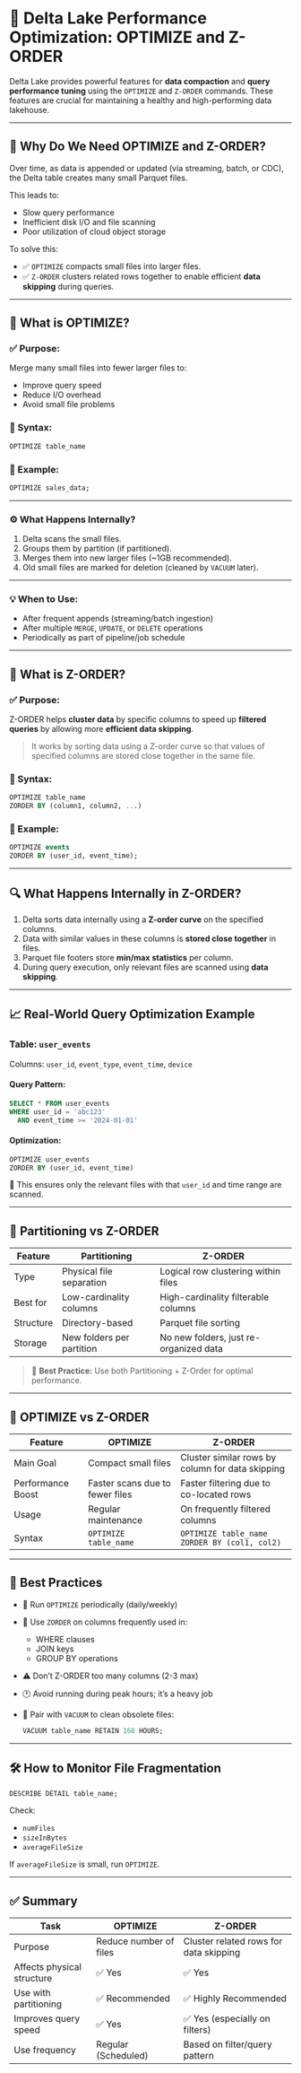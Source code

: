 # 🚀 Delta Lake Performance Optimization: OPTIMIZE and Z-ORDER

Delta Lake provides powerful features for **data compaction** and **query performance tuning** using the `OPTIMIZE` and `Z-ORDER` commands. These features are crucial for maintaining a healthy and high-performing data lakehouse.

---

## 📌 Why Do We Need OPTIMIZE and Z-ORDER?

Over time, as data is appended or updated (via streaming, batch, or CDC), the Delta table creates many small Parquet files.

This leads to:
- Slow query performance
- Inefficient disk I/O and file scanning
- Poor utilization of cloud object storage

To solve this:
- ✅ `OPTIMIZE` compacts small files into larger files.
- ✅ `Z-ORDER` clusters related rows together to enable efficient **data skipping** during queries.

---

## 🧱 What is OPTIMIZE?

### ✅ Purpose:
Merge many small files into fewer larger files to:
- Improve query speed
- Reduce I/O overhead
- Avoid small file problems

### 📘 Syntax:
```sql
OPTIMIZE table_name
```

### 📌 Example:

```sql
OPTIMIZE sales_data;
```

---

### ⚙️ What Happens Internally?

1. Delta scans the small files.
2. Groups them by partition (if partitioned).
3. Merges them into new larger files (\~1GB recommended).
4. Old small files are marked for deletion (cleaned by `VACUUM` later).

---

### 💡 When to Use:

* After frequent appends (streaming/batch ingestion)
* After multiple `MERGE`, `UPDATE`, or `DELETE` operations
* Periodically as part of pipeline/job schedule

---

## 🧭 What is Z-ORDER?

### ✅ Purpose:

Z-ORDER helps **cluster data** by specific columns to speed up **filtered queries** by allowing more **efficient data skipping**.

> It works by sorting data using a Z-order curve so that values of specified columns are stored close together in the same file.

### 📘 Syntax:

```sql
OPTIMIZE table_name
ZORDER BY (column1, column2, ...)
```

### 📌 Example:

```sql
OPTIMIZE events
ZORDER BY (user_id, event_time);
```

---

## 🔍 What Happens Internally in Z-ORDER?

1. Delta sorts data internally using a **Z-order curve** on the specified columns.
2. Data with similar values in these columns is **stored close together** in files.
3. Parquet file footers store **min/max statistics** per column.
4. During query execution, only relevant files are scanned using **data skipping**.

---

## 📈 Real-World Query Optimization Example

### Table: `user_events`

Columns: `user_id`, `event_type`, `event_time`, `device`

#### Query Pattern:

```sql
SELECT * FROM user_events
WHERE user_id = 'abc123'
  AND event_time >= '2024-01-01'
```

#### Optimization:

```sql
OPTIMIZE user_events
ZORDER BY (user_id, event_time)
```

🎯 This ensures only the relevant files with that `user_id` and time range are scanned.

---

## 🔬 Partitioning vs Z-ORDER

| Feature   | Partitioning              | Z-ORDER                                |
| --------- | ------------------------- | -------------------------------------- |
| Type      | Physical file separation  | Logical row clustering within files    |
| Best for  | Low-cardinality columns   | High-cardinality filterable columns    |
| Structure | Directory-based           | Parquet file sorting                   |
| Storage   | New folders per partition | No new folders, just re-organized data |

> 🧠 **Best Practice:** Use both Partitioning + Z-Order for optimal performance.

---

## 🔄 OPTIMIZE vs Z-ORDER

| Feature           | OPTIMIZE                        | Z-ORDER                                          |
| ----------------- | ------------------------------- | ------------------------------------------------ |
| Main Goal         | Compact small files             | Cluster similar rows by column for data skipping |
| Performance Boost | Faster scans due to fewer files | Faster filtering due to co-located rows          |
| Usage             | Regular maintenance             | On frequently filtered columns                   |
| Syntax            | `OPTIMIZE table_name`           | `OPTIMIZE table_name ZORDER BY (col1, col2)`     |

---

## 🧼 Best Practices

* 🔁 Run `OPTIMIZE` periodically (daily/weekly)
* 🧪 Use `ZORDER` on columns frequently used in:

  * WHERE clauses
  * JOIN keys
  * GROUP BY operations
* ⚠️ Don’t Z-ORDER too many columns (2-3 max)
* 🕐 Avoid running during peak hours; it’s a heavy job
* 🧹 Pair with `VACUUM` to clean obsolete files:

  ```sql
  VACUUM table_name RETAIN 168 HOURS;
  ```

---

## 🛠 How to Monitor File Fragmentation

```sql
DESCRIBE DETAIL table_name;
```

Check:

* `numFiles`
* `sizeInBytes`
* `averageFileSize`

If `averageFileSize` is small, run `OPTIMIZE`.

---

## ✅ Summary

| Task                       | OPTIMIZE               | Z-ORDER                                |
| -------------------------- | ---------------------- | -------------------------------------- |
| Purpose                    | Reduce number of files | Cluster related rows for data skipping |
| Affects physical structure | ✅ Yes                  | ✅ Yes                                  |
| Use with partitioning      | ✅ Recommended          | ✅ Highly Recommended                   |
| Improves query speed       | ✅ Yes                  | ✅ Yes (especially on filters)          |
| Use frequency              | Regular (Scheduled)    | Based on filter/query pattern          |
